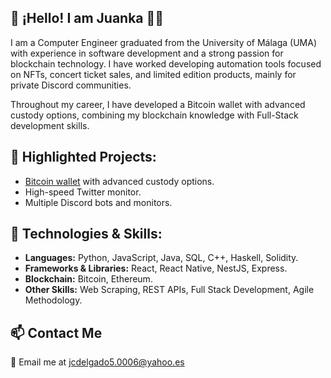 ## 👋 ¡Hello! I am Juanka 👨‍💻
I am a Computer Engineer graduated from the University of Málaga (UMA) with experience in software development and a strong passion for blockchain technology. I have worked developing automation tools focused on NFTs, concert ticket sales, and limited edition products, mainly for private Discord communities.

Throughout my career, I have developed a Bitcoin wallet with advanced custody options, combining my blockchain knowledge with Full-Stack development skills.


## 💼 **Highlighted Projects:**
- [Bitcoin wallet](https://frontend-eaiv.onrender.com/) with advanced custody options.
- High-speed Twitter monitor.
- Multiple Discord bots and monitors.

## 🔧 Technologies & Skills:

- **Languages:** Python, JavaScript, Java, SQL, C++, Haskell, Solidity.
- **Frameworks & Libraries:** React, React Native, NestJS, Express.
- **Blockchain:** Bitcoin, Ethereum.
- **Other Skills:** Web Scraping, REST APIs, Full Stack Development, Agile Methodology.
  
## 📫 Contact Me
📧 Email me at jcdelgado5.0006@yahoo.es
<!--
**icyjkk/icyjkk** is a ✨ _special_ ✨ repository because its `README.md` (this file) appears on your GitHub profile.

Here are some ideas to get you started:

- 🔭 I’m currently working on ...
- 🌱 I’m currently learning ...
- 👯 I’m looking to collaborate on ...
- 🤔 I’m looking for help with ...
- 💬 Ask me about ...
- 📫 How to reach me: ...
- 😄 Pronouns: ...
- ⚡ Fun fact: ...
-->
